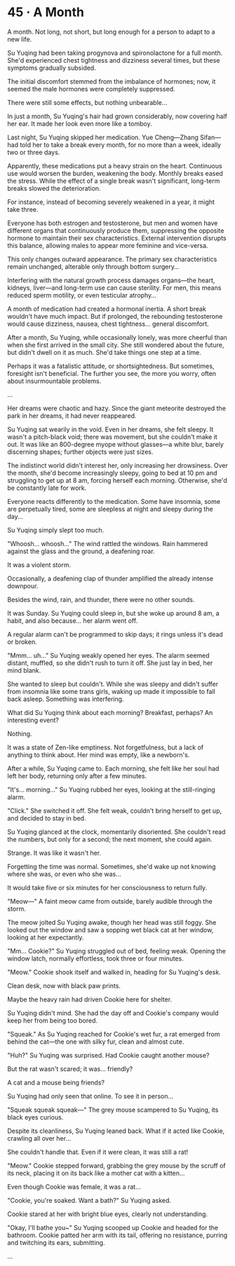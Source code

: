 # 45 · A Month

A month.  Not long, not short, but long enough for a person to adapt to a new life.

Su Yuqing had been taking progynova and spironolactone for a full month. She'd experienced chest tightness and dizziness several times, but these symptoms gradually subsided.

The initial discomfort stemmed from the imbalance of hormones; now, it seemed the male hormones were completely suppressed.

There were still some effects, but nothing unbearable…

In just a month, Su Yuqing's hair had grown considerably, now covering half her ear.  It made her look even more like a tomboy.

Last night, Su Yuqing skipped her medication.  Yue Cheng—Zhang Sifan—had told her to take a break every month, for no more than a week, ideally two or three days.

Apparently, these medications put a heavy strain on the heart. Continuous use would worsen the burden, weakening the body.  Monthly breaks eased the stress. While the effect of a single break wasn't significant, long-term breaks slowed the deterioration.

For instance, instead of becoming severely weakened in a year, it might take three.

Everyone has both estrogen and testosterone, but men and women have different organs that continuously produce them, suppressing the opposite hormone to maintain their sex characteristics. External intervention disrupts this balance, allowing males to appear more feminine and vice-versa.

This only changes outward appearance. The primary sex characteristics remain unchanged, alterable only through bottom surgery…

Interfering with the natural growth process damages organs—the heart, kidneys, liver—and long-term use can cause sterility.  For men, this means reduced sperm motility, or even testicular atrophy…

A month of medication had created a hormonal inertia. A short break wouldn't have much impact.  But if prolonged, the rebounding testosterone would cause dizziness, nausea, chest tightness… general discomfort.

After a month, Su Yuqing, while occasionally lonely, was more cheerful than when she first arrived in the small city.  She still wondered about the future, but didn't dwell on it as much.  She'd take things one step at a time.

Perhaps it was a fatalistic attitude, or shortsightedness. But sometimes, foresight isn't beneficial. The further you see, the more you worry, often about insurmountable problems.

…

Her dreams were chaotic and hazy. Since the giant meteorite destroyed the park in her dreams, it had never reappeared.

Su Yuqing sat wearily in the void. Even in her dreams, she felt sleepy.  It wasn't a pitch-black void; there was movement, but she couldn't make it out.  It was like an 800-degree myope without glasses—a white blur, barely discerning shapes; further objects were just sizes.

The indistinct world didn't interest her, only increasing her drowsiness.  Over the month, she'd become increasingly sleepy, going to bed at 10 pm and struggling to get up at 8 am, forcing herself each morning. Otherwise, she'd be constantly late for work.

Everyone reacts differently to the medication. Some have insomnia, some are perpetually tired, some are sleepless at night and sleepy during the day…

Su Yuqing simply slept too much.

"Whoosh… whoosh…" The wind rattled the windows.  Rain hammered against the glass and the ground, a deafening roar.

It was a violent storm.

Occasionally, a deafening clap of thunder amplified the already intense downpour.

Besides the wind, rain, and thunder, there were no other sounds.

It was Sunday. Su Yuqing could sleep in, but she woke up around 8 am, a habit, and also because… her alarm went off.

A regular alarm can't be programmed to skip days; it rings unless it's dead or broken.

"Mmm… uh…" Su Yuqing weakly opened her eyes. The alarm seemed distant, muffled, so she didn't rush to turn it off. She just lay in bed, her mind blank.

She wanted to sleep but couldn't. While she was sleepy and didn't suffer from insomnia like some trans girls, waking up made it impossible to fall back asleep.  Something was interfering.

What did Su Yuqing think about each morning? Breakfast, perhaps? An interesting event?

Nothing.

It was a state of Zen-like emptiness. Not forgetfulness, but a lack of anything to think about. Her mind was empty, like a newborn's.

After a while, Su Yuqing came to.  Each morning, she felt like her soul had left her body, returning only after a few minutes.

"It's… morning…"  Su Yuqing rubbed her eyes, looking at the still-ringing alarm.

"Click."  She switched it off.  She felt weak, couldn't bring herself to get up, and decided to stay in bed.

Su Yuqing glanced at the clock, momentarily disoriented.  She couldn't read the numbers, but only for a second; the next moment, she could again.

Strange.  It was like it wasn't her.

Forgetting the time was normal. Sometimes, she'd wake up not knowing where she was, or even who she was…

It would take five or six minutes for her consciousness to return fully.

"Meow—"  A faint meow came from outside, barely audible through the storm.

The meow jolted Su Yuqing awake, though her head was still foggy. She looked out the window and saw a sopping wet black cat at her window, looking at her expectantly.

"Mm… Cookie?" Su Yuqing struggled out of bed, feeling weak.  Opening the window latch, normally effortless, took three or four minutes.

"Meow." Cookie shook itself and walked in, heading for Su Yuqing's desk.

Clean desk, now with black paw prints.

Maybe the heavy rain had driven Cookie here for shelter.

Su Yuqing didn't mind.  She had the day off and Cookie's company would keep her from being too bored.

"Squeak." As Su Yuqing reached for Cookie's wet fur, a rat emerged from behind the cat—the one with silky fur, clean and almost cute.

"Huh?"  Su Yuqing was surprised. Had Cookie caught another mouse?

But the rat wasn't scared; it was… friendly?

A cat and a mouse being friends?

Su Yuqing had only seen that online.  To see it in person…

"Squeak squeak squeak—" The grey mouse scampered to Su Yuqing, its black eyes curious.

Despite its cleanliness, Su Yuqing leaned back. What if it acted like Cookie, crawling all over her…

She couldn't handle that.  Even if it were clean, it was still a rat!

"Meow." Cookie stepped forward, grabbing the grey mouse by the scruff of its neck, placing it on its back like a mother cat with a kitten…

Even though Cookie was female, it was a rat…

"Cookie, you're soaked. Want a bath?" Su Yuqing asked.

Cookie stared at her with bright blue eyes, clearly not understanding.

"Okay, I'll bathe you~" Su Yuqing scooped up Cookie and headed for the bathroom. Cookie patted her arm with its tail, offering no resistance, purring and twitching its ears, submitting.

…
